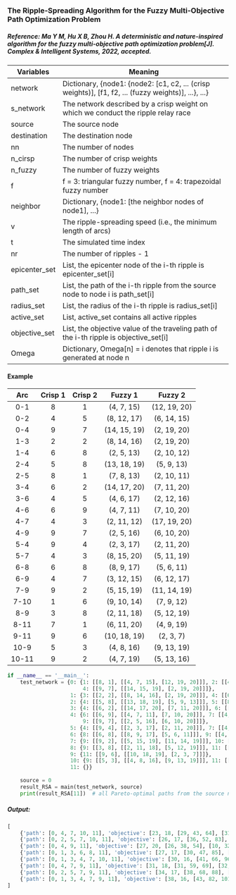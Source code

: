 ### The Ripple-Spreading Algorithm for the Fuzzy Multi-Objective Path Optimization Problem

##### Reference: Ma Y M, Hu X B, Zhou H. A deterministic and nature-inspired algorithm for the fuzzy multi-objective path optimization problem[J]. Complex & Intelligent Systems, 2022, accepted.

| Variables     | Meaning                                                      |
| ------------- | ------------------------------------------------------------ |
| network       | Dictionary, {node1: {node2: [c1, c2, ... (crisp weights)], [f1, f2, ... (fuzzy weights)], ...}, ...} |
| s_network     | The network described by a crisp weight on which we conduct the ripple relay race |
| source        | The source node                                              |
| destination   | The destination node                                         |
| nn            | The number of nodes                                          |
| n_cirsp       | The number of crisp weights                                  |
| n_fuzzy       | The number of fuzzy weights                                  |
| f             | f = 3: triangular fuzzy number, f = 4: trapezoidal fuzzy number |
| neighbor      | Dictionary, {node1: [the neighbor nodes of node1], ...}      |
| v             | The ripple-spreading speed (i.e., the minimum length of arcs) |
| t             | The simulated time index                                     |
| nr            | The number of ripples - 1                                    |
| epicenter_set | List, the epicenter node of the i-th ripple is epicenter_set[i] |
| path_set      | List, the path of the i-th ripple from the source node to node i is path_set[i] |
| radius_set    | List, the radius of the i-th ripple is radius_set[i]         |
| active_set    | List, active_set contains all active ripples                 |
| objective_set | List, the objective value of the traveling path of the i-th ripple is objective_set[i] |
| Omega         | Dictionary, Omega[n] = i denotes that ripple i is generated at node n |

#### Example

|  Arc  | Crisp 1 | Crisp 2 |   Fuzzy 1    |   Fuzzy 2    |
| :---: | :-----: | :-----: | :----------: | :----------: |
|  0-1  |    8    |    1    |  (4, 7, 15)  | (12, 19, 20) |
|  0-2  |    4    |    5    | (8, 12, 17)  | (6, 14, 15)  |
|  0-4  |    9    |    7    | (14, 15, 19) | (2, 19, 20)  |
|  1-3  |    2    |    2    | (8, 14, 16)  | (2, 19, 20)  |
|  1-4  |    6    |    8    |  (2, 5, 13)  | (2, 10, 12)  |
|  2-4  |    5    |    8    | (13, 18, 19) |  (5, 9, 13)  |
|  2-5  |    8    |    1    |  (7, 8, 13)  | (2, 10, 11)  |
|  3-4  |    6    |    2    | (14, 17, 20) | (7, 11, 20)  |
|  3-6  |    4    |    5    |  (4, 6, 17)  | (2, 12, 16)  |
|  4-6  |    6    |    9    |  (4, 7, 11)  | (7, 10, 20)  |
|  4-7  |    4    |    3    | (2, 11, 12)  | (17, 19, 20) |
|  4-9  |    9    |    7    |  (2, 5, 16)  | (6, 10, 20)  |
|  5-4  |    9    |    4    |  (2, 3, 17)  | (2, 11, 20)  |
|  5-7  |    4    |    3    | (8, 15, 20)  | (5, 11, 19)  |
|  6-8  |    6    |    8    |  (8, 9, 17)  |  (5, 6, 11)  |
|  6-9  |    4    |    7    | (3, 12, 15)  | (6, 12, 17)  |
|  7-9  |    9    |    2    | (5, 15, 19)  | (11, 14, 19) |
| 7-10  |    1    |    6    | (9, 10, 14)  |  (7, 9, 12)  |
|  8-9  |    3    |    8    | (2, 11, 18)  | (5, 12, 19)  |
| 8-11  |    7    |    1    | (6, 11, 20)  |  (4, 9, 19)  |
| 9-11  |    9    |    6    | (10, 18, 19) |  (2, 3, 7)   |
| 10-9  |    5    |    3    |  (4, 8, 16)  | (9, 13, 19)  |
| 10-11 |    9    |    2    |  (4, 7, 19)  | (5, 13, 16)  |



```python
if __name__ == '__main__':
    test_network = {0: {1: [[8, 1], [[4, 7, 15], [12, 19, 20]]], 2: [[4, 5], [[8, 12, 17], [6, 14, 15]]],
                        4: [[9, 7], [[14, 15, 19], [2, 19, 20]]]},
                    1: {3: [[2, 2], [[8, 14, 16], [2, 19, 20]]], 4: [[6, 8], [[2, 5, 13], [2, 10, 12]]]},
                    2: {4: [[5, 8], [[13, 18, 19], [5, 9, 13]]], 5: [[8, 1], [[7, 8, 13], [2, 10, 11]]]},
                    3: {4: [[6, 2], [[14, 17, 20], [7, 11, 20]]], 6: [[4, 5], [[4, 6, 17], [2, 12, 16]]]},
                    4: {6: [[6, 9], [[4, 7, 11], [7, 10, 20]]], 7: [[4, 3], [[2, 11, 12], [17, 19, 20]]],
                        9: [[9, 7], [[2, 5, 16], [6, 10, 20]]]},
                    5: {4: [[9, 4], [[2, 3, 17], [2, 11, 20]]], 7: [[4, 3], [[8, 15, 20], [5, 11, 19]]]},
                    6: {8: [[6, 8], [[8, 9, 17], [5, 6, 11]]], 9: [[4, 7], [[3, 12, 15], [6, 12, 17]]]},
                    7: {9: [[9, 2], [[5, 15, 19], [11, 14, 19]]], 10: [[1, 6], [[9, 10, 14], [7, 9, 12]]]},
                    8: {9: [[3, 8], [[2, 11, 18], [5, 12, 19]]], 11: [[7, 1], [[6, 11, 20], [4, 9, 19]]]},
                    9: {11: [[9, 6], [[10, 18, 19], [2, 3, 7]]]},
                    10: {9: [[5, 3], [[4, 8, 16], [9, 13, 19]]], 11: [[9, 2], [[4, 7, 19], [5, 13, 16]]]},
                    11: {}}
    
	source = 0
    result_RSA = main(test_network, source)
    print(result_RSA[11])  # all Pareto-optimal paths from the source node to node 11
```

##### Output:

```python
[
    {'path': [0, 4, 7, 10, 11], 'objective': [23, 18, [29, 43, 64], [31, 60, 68]]}, 
    {'path': [0, 2, 5, 7, 10, 11], 'objective': [26, 17, [36, 52, 83], [25, 57, 73]]}, 
    {'path': [0, 4, 9, 11], 'objective': [27, 20, [26, 38, 54], [10, 32, 47]]}, 
    {'path': [0, 1, 3, 6, 8, 11], 'objective': [27, 17, [30, 47, 85], [25, 65, 86]]}, 
    {'path': [0, 1, 3, 4, 7, 10, 11], 'objective': [30, 16, [41, 66, 96], [50, 90, 108]]}, 
    {'path': [0, 4, 7, 9, 11], 'objective': [31, 18, [31, 59, 69], [32, 55, 66]]}, 
    {'path': [0, 2, 5, 7, 9, 11], 'objective': [34, 17, [38, 68, 88], [26, 52, 71]]}, 
    {'path': [0, 1, 3, 4, 7, 9, 11], 'objective': [38, 16, [43, 82, 101], [51, 85, 106]]}
]
```


